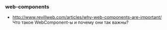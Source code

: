 ### web-components

+ http://www.revillweb.com/articles/why-web-components-are-important/ Что такое WebComponent-ы и почему они так важны?